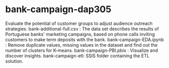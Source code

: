 # bank-campaign-dap305
Evaluate the potential of customer groups to adjust audience outreach strategies.
bank-additional-full.csv : The data set describes the results of Portuguese banks' marketing campaigns, based on phone calls inviting customers to make term deposits with the bank.
bank-campaign-EDA.ipynb : Remove duplicate values, missing values ​​in the dataset and find out the number of clusters for K-means.
bank-campaign-PBI.pbix : Visualize and discover insights.
bank-campaign-etl: SSIS folder containing the ETL solution.
